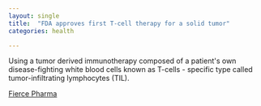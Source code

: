 ```yaml
---
layout: single
title:  "FDA approves first T-cell therapy for a solid tumor"
categories: health

---
```

Using a tumor derived immunotherapy composed of a patient's own disease-fighting white blood cells known as T-cells - specific type called tumor-infiltrating lymphocytes (TIL).

[Fierce Pharma](https://www.fiercepharma.com/pharma/fda-approves-iovances-amtagvi-first-cell-therapy-solid-tumor)
